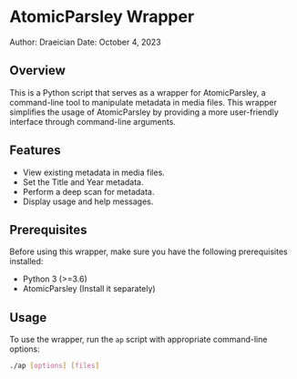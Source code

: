 # AtomicParsley Wrapper

Author: Draeician
Date: October 4, 2023

## Overview

This is a Python script that serves as a wrapper for AtomicParsley, a command-line tool to manipulate metadata in media files. This wrapper simplifies the usage of AtomicParsley by providing a more user-friendly interface through command-line arguments.

## Features

- View existing metadata in media files.
- Set the Title and Year metadata.
- Perform a deep scan for metadata.
- Display usage and help messages.

## Prerequisites

Before using this wrapper, make sure you have the following prerequisites installed:

- Python 3 (>=3.6)
- AtomicParsley (Install it separately)

## Usage

To use the wrapper, run the `ap` script with appropriate command-line options:

```bash
./ap [options] [files]

